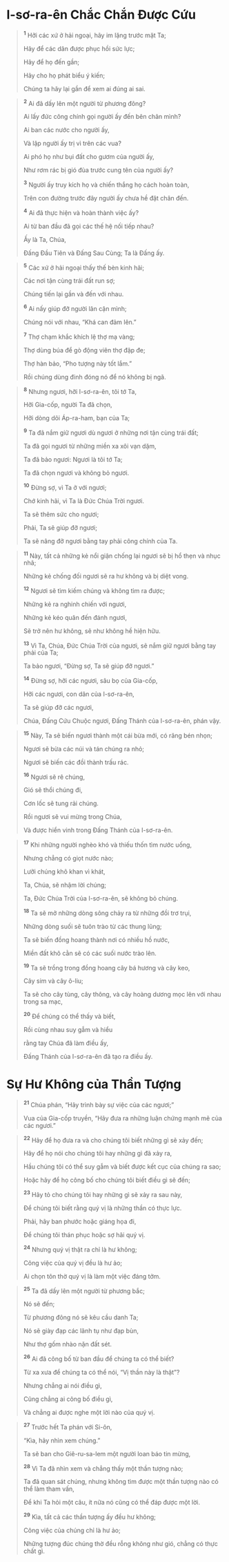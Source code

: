 # I-sơ-ra-ên Chắc Chắn Ðược Cứu

> <sup><b>1</b></sup> Hỡi các xứ ở hải ngoại, hãy im lặng trước mặt Ta;
> 
> Hãy để các dân được phục hồi sức lực;
> 
> Hãy để họ đến gần;
> 
> Hãy cho họ phát biểu ý kiến;
> 
> Chúng ta hãy lại gần để xem ai đúng ai sai.
>


> <sup><b>2</b></sup> Ai đã dấy lên một người từ phương đông?
> 
> Ai lấy đức công chính gọi người ấy đến bên chân mình?
> 
> Ai ban các nước cho người ấy,
> 
> Và lập người ấy trị vì trên các vua?
> 
> Ai phó họ như bụi đất cho gươm của người ấy,
> 
> Như rơm rác bị gió đùa trước cung tên của người ấy?
> 
> <sup><b>3</b></sup> Người ấy truy kích họ và chiến thắng họ cách hoàn toàn,
> 
> Trên con đường trước đây người ấy chưa hề đặt chân đến.
> 
> <sup><b>4</b></sup> Ai đã thực hiện và hoàn thành việc ấy?
> 
> Ai từ ban đầu đã gọi các thế hệ nối tiếp nhau?
> 
> Ấy là Ta, Chúa,
> 
> Ðấng Ðầu Tiên và Ðấng Sau Cùng; Ta là Đấng ấy.
>


> <sup><b>5</b></sup> Các xứ ở hải ngoại thấy thế bèn kinh hãi;
> 
> Các nơi tận cùng trái đất run sợ;
> 
> Chúng tiến lại gần và đến với nhau.
> 
> <sup><b>6</b></sup> Ai nấy giúp đỡ người lân cận mình;
> 
> Chúng nói với nhau, “Khá can đảm lên.”
> 
> <sup><b>7</b></sup> Thợ chạm khắc khích lệ thợ mạ vàng;
> 
> Thợ dùng búa để gò động viên thợ đập đe;
> 
> Thợ hàn bảo, “Pho tượng này tốt lắm.”
> 
> Rồi chúng dùng đinh đóng nó để nó không bị ngã.
>


> <sup><b>8</b></sup> Nhưng ngươi, hỡi I-sơ-ra-ên, tôi tớ Ta,
> 
> Hỡi Gia-cốp, người Ta đã chọn,
> 
> Hỡi dòng dõi Áp-ra-ham, bạn của Ta;
> 
> <sup><b>9</b></sup> Ta đã nắm giữ ngươi dù ngươi ở những nơi tận cùng trái đất;
> 
> Ta đã gọi ngươi từ những miền xa xôi vạn dặm,
> 
> Ta đã bảo ngươi: Ngươi là tôi tớ Ta;
> 
> Ta đã chọn ngươi và không bỏ ngươi.
> 
> <sup><b>10</b></sup> Ðừng sợ, vì Ta ở với ngươi;
> 
> Chớ kinh hãi, vì Ta là Ðức Chúa Trời ngươi.
> 
> Ta sẽ thêm sức cho ngươi;
> 
> Phải, Ta sẽ giúp đỡ ngươi;
> 
> Ta sẽ nâng đỡ ngươi bằng tay phải công chính của Ta.
>


> <sup><b>11</b></sup> Này, tất cả những kẻ nổi giận chống lại ngươi sẽ bị hổ thẹn và nhục nhã;
> 
> Những kẻ chống đối ngươi sẽ ra hư không và bị diệt vong.
> 
> <sup><b>12</b></sup> Ngươi sẽ tìm kiếm chúng và không tìm ra được;
> 
> Những kẻ ra nghinh chiến với ngươi,
> 
> Những kẻ kéo quân đến đánh ngươi,
> 
> Sẽ trở nên hư không, sẽ như không hề hiện hữu.
> 
> <sup><b>13</b></sup> Vì Ta, Chúa, Ðức Chúa Trời của ngươi, sẽ nắm giữ ngươi bằng tay phải của Ta;
> 
> Ta bảo ngươi, “Ðừng sợ, Ta sẽ giúp đỡ ngươi.”
> 
> <sup><b>14</b></sup> Ðừng sợ, hỡi các ngươi, sâu bọ của Gia-cốp,
> 
> Hỡi các ngươi, con dân của I-sơ-ra-ên,
> 
> Ta sẽ giúp đỡ các ngươi,
> 
> Chúa, Ðấng Cứu Chuộc ngươi, Ðấng Thánh của I-sơ-ra-ên, phán vậy.
>


> <sup><b>15</b></sup> Này, Ta sẽ biến ngươi thành một cái bừa mới, có răng bén nhọn;
> 
> Ngươi sẽ bừa các núi và tán chúng ra nhỏ;
> 
> Ngươi sẽ biến các đồi thành trấu rác.
> 
> <sup><b>16</b></sup> Ngươi sẽ rê chúng,
> 
> Gió sẽ thổi chúng đi,
> 
> Cơn lốc sẽ tung rải chúng.
> 
> Rồi ngươi sẽ vui mừng trong Chúa,
> 
> Và được hiển vinh trong Ðấng Thánh của I-sơ-ra-ên.
>


> <sup><b>17</b></sup> Khi những người nghèo khó và thiếu thốn tìm nước uống,
> 
> Nhưng chẳng có giọt nước nào;
> 
> Lưỡi chúng khô khan vì khát,
> 
> Ta, Chúa, sẽ nhậm lời chúng;
> 
> Ta, Ðức Chúa Trời của I-sơ-ra-ên, sẽ không bỏ chúng.
> 
> <sup><b>18</b></sup> Ta sẽ mở những dòng sông chảy ra từ những đồi trơ trụi,
> 
> Những dòng suối sẽ tuôn trào từ các thung lũng;
> 
> Ta sẽ biến đồng hoang thành nơi có nhiều hồ nước,
> 
> Miền đất khô cằn sẽ có các suối nước trào lên.
> 
> <sup><b>19</b></sup> Ta sẽ trồng trong đồng hoang cây bá hương và cây keo,
> 
> Cây sim và cây ô-liu;
> 
> Ta sẽ cho cây tùng, cây thông, và cây hoàng dương mọc lên với nhau trong sa mạc,
> 
> <sup><b>20</b></sup> Ðể chúng có thể thấy và biết,
> 
> Rồi cùng nhau suy gẫm và hiểu
> 
> rằng tay Chúa đã làm điều ấy,
> 
> Ðấng Thánh của I-sơ-ra-ên đã tạo ra điều ấy.
>

# Sự Hư Không của Thần Tượng

> <sup><b>21</b></sup> Chúa phán, “Hãy trình bày sự việc của các ngươi;”
> 
> Vua của Gia-cốp truyền, “Hãy đưa ra những luận chứng mạnh mẽ của các ngươi.”
>


> <sup><b>22</b></sup> Hãy để họ đưa ra và cho chúng tôi biết những gì sẽ xảy đến;
> 
> Hãy để họ nói cho chúng tôi hay những gì đã xảy ra,
> 
> Hầu chúng tôi có thể suy gẫm và biết được kết cục của chúng ra sao;
> 
> Hoặc hãy để họ công bố cho chúng tôi biết điều gì sẽ đến;
> 
> <sup><b>23</b></sup> Hãy tỏ cho chúng tôi hay những gì sẽ xảy ra sau này,
> 
> Ðể chúng tôi biết rằng quý vị là những thần có thực lực.
> 
> Phải, hãy ban phước hoặc giáng họa đi,
> 
> Ðể chúng tôi thán phục hoặc sợ hãi quý vị.
> 
> <sup><b>24</b></sup> Nhưng quý vị thật ra chỉ là hư không;
> 
> Công việc của quý vị đều là hư ảo;
> 
> Ai chọn tôn thờ quý vị là làm một việc đáng tởm.
>


> <sup><b>25</b></sup> Ta đã dấy lên một người từ phương bắc;
> 
> Nó sẽ đến;
> 
> Từ phương đông nó sẽ kêu cầu danh Ta;
> 
> Nó sẽ giày đạp các lãnh tụ như đạp bùn,
> 
> Như thợ gốm nhào nặn đất sét.
> 
> <sup><b>26</b></sup> Ai đã công bố từ ban đầu để chúng ta có thể biết?
> 
> Từ xa xưa để chúng ta có thể nói, “Vị thần này là thật”?
> 
> Nhưng chẳng ai nói điều gì,
> 
> Cũng chẳng ai công bố điều gì,
> 
> Và chẳng ai được nghe một lời nào của quý vị.
>


> <sup><b>27</b></sup> Trước hết Ta phán với Si-ôn,
> 
> “Kìa, hãy nhìn xem chúng.”
> 
> Ta sẽ ban cho Giê-ru-sa-lem một người loan báo tin mừng,
> 
> <sup><b>28</b></sup> Vì Ta đã nhìn xem và chẳng thấy một thần tượng nào;
> 
> Ta đã quan sát chúng, nhưng không tìm được một thần tượng nào có thể làm tham vấn,
> 
> Ðể khi Ta hỏi một câu, ít nữa nó cũng có thể đáp được một lời.
> 
> <sup><b>29</b></sup> Kìa, tất cả các thần tượng ấy đều hư không;
> 
> Công việc của chúng chỉ là hư ảo;
> 
> Những tượng đúc chúng thờ đều rỗng không như gió, chẳng có thực chất gì.
>

